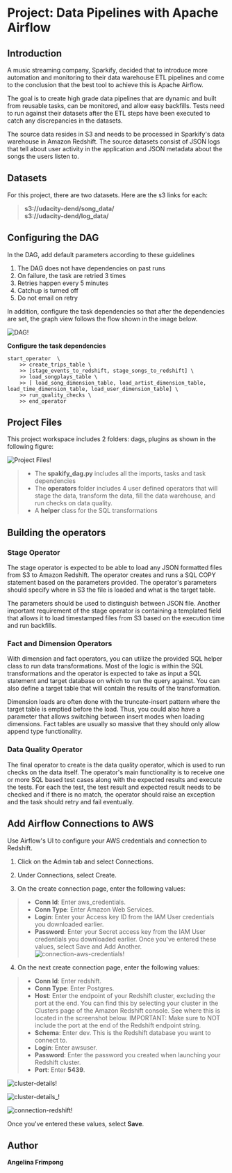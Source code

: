 # Project: Data Pipelines with Apache Airflow

## Introduction

<p>A music streaming company, Sparkify, decided that to introduce more automation and monitoring to their data warehouse ETL pipelines and come to the conclusion that the best tool to achieve this is Apache Airflow.</p>

<p>The goal is to create high grade data pipelines that are dynamic and built from reusable tasks, can be monitored, and allow easy backfills. Tests need to run against their datasets after the ETL steps have been executed to catch any discrepancies in the datasets.</p>

<p>The source data resides in S3 and needs to be processed in Sparkify's data warehouse in Amazon Redshift. The source datasets consist of JSON logs that tell about user activity in the application and JSON metadata about the songs the users listen to.</p>

## Datasets

For this project, there are two datasets. Here are the s3 links for each:

>**s3://udacity-dend/song_data/**<br>
>**s3://udacity-dend/log_data/**

## Configuring the DAG

In the DAG, add default parameters according to these guidelines

1. The DAG does not have dependencies on past runs
2. On failure, the task are retried 3 times
3. Retries happen every 5 minutes
4. Catchup is turned off
5. Do not email on retry

In addition, configure the task dependencies so that after the dependencies are set, the graph view follows the flow shown in the image below.

![DAG!](./Project_Images/airflow_successful_dag.png "airflow_successful_dag")

**Configure the task dependencies**
```
start_operator  \
    >> create_trips_table \
    >> [stage_events_to_redshift, stage_songs_to_redshift] \
    >> load_songplays_table \
    >> [ load_song_dimension_table, load_artist_dimension_table, load_time_dimension_table, load_user_dimension_table] \
    >> run_quality_checks \
    >> end_operator
```

## Project Files

This project workspace includes 2 folders: dags, plugins as shown in the following figure:

![Project Files!](./Project_Images/project_files.png "project_files")

>- The **spakify_dag.py** includes all the imports, tasks and task dependencies <br>
>- The **operators** folder includes 4 user defined operators  that will stage the data, transform the data, fill the data warehouse, and run checks on data quality. <br>
>- A **helper** class for the SQL transformations

## Building the operators

### Stage Operator
<p>The stage operator is expected to be able to load any JSON formatted files from S3 to Amazon Redshift. The operator creates and runs a SQL COPY statement based on the parameters provided. The operator's parameters should specify where in S3 the file is loaded and what is the target table.</p>

<p>The parameters should be used to distinguish between JSON file. Another important requirement of the stage operator is containing a templated field that allows it to load timestamped files from S3 based on the execution time and run backfills.</p>

### Fact and Dimension Operators
<p>With dimension and fact operators, you can utilize the provided SQL helper class to run data transformations. Most of the logic is within the SQL transformations and the operator is expected to take as input a SQL statement and target database on which to run the query against. You can also define a target table that will contain the results of the transformation.</p>

<p>Dimension loads are often done with the truncate-insert pattern where the target table is emptied before the load. Thus, you could also have a parameter that allows switching between insert modes when loading dimensions. Fact tables are usually so massive that they should only allow append type functionality.</p>

### Data Quality Operator
<p>The final operator to create is the data quality operator, which is used to run checks on the data itself. The operator's main functionality is to receive one or more SQL based test cases along with the expected results and execute the tests. For each the test, the test result and expected result needs to be checked and if there is no match, the operator should raise an exception and the task should retry and fail eventually.</p>

## Add Airflow Connections to AWS

Use Airflow's UI to configure your AWS credentials and connection to Redshift.

1. Click on the Admin tab and select Connections.

2. Under Connections, select Create. <br>

3. On the create connection page, enter the following values:

>- **Conn Id**: Enter aws_credentials.
>- **Conn Type**: Enter Amazon Web Services.
>- **Login**: Enter your Access key ID from the IAM User credentials you downloaded earlier.
>- **Password**: Enter your Secret access key from the IAM User credentials you downloaded earlier.
Once you've entered these values, select Save and Add Another.
![connection-aws-credentials!](./Project_Images/airflow_aws_credentials.png "airflow_aws_credentials")

4. On the next create connection page, enter the following values:

>- **Conn Id**: Enter redshift.
>- **Conn Type**: Enter Postgres.
>- **Host**: Enter the endpoint of your Redshift cluster, excluding the port at the end. You can find this by selecting your cluster in the Clusters page of the Amazon Redshift console. See where this is located in the screenshot below. IMPORTANT: Make sure to NOT include the port at the end of the Redshift endpoint string.
>- **Schema**: Enter dev. This is the Redshift database you want to connect to.
>- **Login**: Enter awsuser.
>- **Password**: Enter the password you created when launching your Redshift cluster.
>- **Port**: Enter **5439**. <br>

![cluster-details!](./Project_Images/aws_cluster_endpoint.png "aws_cluster_endpoint")

![cluster-details_!](./Project_Images/aws_database_config.png "aws_database_config")

![connection-redshift!](./Project_Images/airflow_redshift_connection.png "airflow_redshift_connection")


Once you've entered these values, select **Save**.

## Author

**Angelina Frimpong**
